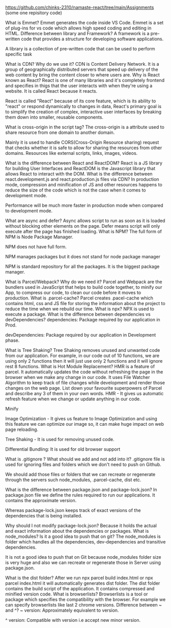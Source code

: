 https://github.com/chinks-2310/namaste-react/tree/main/Assignments  (some one repisitory code)


What is Emmet?
Emmet generates the code inside VS Code.
Emmet is a set of plug-ins for vs code which allows high speed coding and editing in HTML.
Difference between library and Framework?
A framework is a pre-written code that provides a structure for developing software applications.

A library is a collection of pre-written code that can be used to perform specific task

What is CDN? Why do we use it?
CDN is Content Delivery Network. It is a group of geographically distributed servers that speed up delivery of the web content by bring the content closer to where users are.
Why is React known as React?
React is one of many libraries and it's completely frontend and specifies in thigs that the user interacts with when they're using a website. It is called React because it reacts.

React is called "React" because of its core feature, which is its ability to "react" or respond dynamically to changes in data, React's primary goal is to simplify the creation of complex, interactive user interfaces by breaking them down into smaller, reusable components.

What is cross-origin in the script tag?
The cross-origin is a attribute used to share resource from one domain to another domain.

Mainly it is used to handle CORS(Cross-Origin Resource sharing) request that checks whether it is safe to allow for sharing the resources from other domains. Resources like external scripts, links, images, videos.

What is the difference between React and ReactDOM?
React is a JS library for building User Interfaces and ReactDOM is the Javascript library that allows React to interact with the DOM.
What is the difference between react.development.js and react.production.js files via CDN?
In production mode, compression and minification of JS and other resources happens to reduce the size of the code which is not the case when it comes to development mode.

Performance will be much more faster in production mode when compared to development mode.

What are async and defer?
Async allows script to run as soon as it is loaded without blocking other elements on the page. Defer means script will only execute after the page has finished loading.
What is NPM?
The full form of NPM is Node Package Manager.

NPM does not have full form.

NPM manages packages but it does not stand for node package manager

NPM is standard repository for all the packages. It is the biggest package manager.

What is Parcel/Webpack? Why do we need it?
Parcel and Webpack are the bundlers used in JavaScript that helps to build code together, to minify our App, to compress our code, to clean our code before it moves to production.
What is .parcel-cache?
Parcel creates .pacel-cache which contains html, css and JS file for storing the information about the project to reduce the time when we rebuild our time.
What is npx?
NPX is used to execute a package.
What is the difference between dependencies vs devDependencies?
dependencies: Package required by our application in Prod.

devDependencies: Package required by our application in Development phase.

What is Tree Shaking?
Tree Shaking removes unused and unwanted code from our application. For example, in our code out of 10 functions, we are using only 2 functions then it will just use only 2 functions and it will ignore rest 8 functions.
What is Hot Module Replacement?
HMR is a feature of parcel. It automatically updates the code without refreshing the page in the browser when we make any change in our code. It uses File Watcher Algorithm to keep track of file changes while development and render those changes on the web page.
List down your favourite superpowers of Parcel and describe any 3 of them in your own words.
HMR - It gives us automatic refresh feature when we change or update anything in our code.

Minify

Image Optimization - It gives us feature to Image Optimization and using this feature we can optimize our image so, it can make huge impact on web page reloading.

Tree Shaking - It is used for removing unused code.

Differential Bundling: It is used for old browser support

What is .gitignore ? What should we add and not add into it?
.gitignore file is used for ignoring files and folders which we don't need to push on Github.

We should add those files or folders that we can recreate or regenerate through the servers such node_modules, .parcel-cache, dist etc.

What is the difference between package.json and package-lock.json?
In package.json file we define the rules required to run our applications. It contains the approximate version.

Whereas package-lock.json keeps track of exact versions of the dependencies that is being installed.

Why should I not modify package-lock.json?
Because it holds the actual and exact information about the dependencies or packages.
What is node_modules? Is it a good idea to push that on git?
The node_modules is folder which handles all the dependencies, dev-dependencies and transitive dependencies.

It is not a good idea to push that on Git because node_modules folder size is very huge and also we can recreate or regenerate those in Server using package.json.

What is the dist folder?
After we run npx parcel build index.html or npx parcel index.html it will automatically generates dist folder. The dist folder contains the build script of the application. It contains compressed and minified version code.
What is browserlists?
Browserlists is a tool or package which specifies the compatibility with the browser. For example we can specify browserlists like last 2 chrome versions.
Difference between ~ and ^?
~ version: Approximately equivalent to version.

^ version: Compatible with version i.e accept new minor version.
